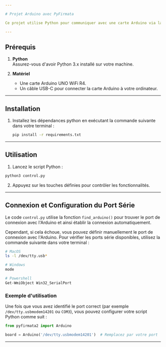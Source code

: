 ```yaml
---

# Projet Arduino avec PyFirmata

Ce projet utilise Python pour communiquer avec une carte Arduino via la bibliothèque `pyfirmata2`. Vous pouvez utiliser ce code pour contrôler ou interagir avec votre Arduino à partir de votre ordinateur.

---
```


## Prérequis

1. **Python**  
   Assurez-vous d'avoir Python 3.x installé sur votre machine.

2. **Matériel**  
   - Une carte Arduino UNO WiFi R4.  
   - Un câble USB-C pour connecter la carte Arduino à votre ordinateur.

---

## Installation

1. Installez les dépendances python en exécutant la commande suivante dans votre terminal :
   ```bash
   pip install -r requirements.txt
   ```

---

## Utilisation

1. Lancez le script Python :
```bash
python3 control.py
```

2. Appuyez sur les touches définies pour contrôler les fonctionnalités.

---

## Connexion et Configuration du Port Série

Le code `control.py` utilise la fonction `find_arduino()` pour trouver le port de connexion avec l'Arduino et ainsi établir la connexion automatiquement.

Cependant, si cela échoue, vous pouvez définir manuellement le port de connexion avec l'Arduino. 
Pour vérifier les ports série disponibles, utilisez la commande suivante dans votre terminal :
```bash
# MacOS
ls -l /dev/tty.usb*

# Windows
mode

# Powershell
Get-WmiObject Win32_SerialPort
```

### Exemple d'utilisation
Une fois que vous avez identifié le port correct (par exemple `/dev/tty.usbmodem14201` ou `COM3`), vous pouvez configurer votre script Python comme suit :
```python
from pyfirmata2 import Arduino

board = Arduino('/dev/tty.usbmodem14201')  # Remplacez par votre port
```

---
